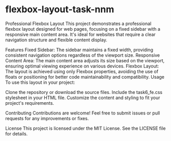 # flexbox-layout-task-nnm
Professional Flexbox Layout
This project demonstrates a professional flexbox layout designed for web pages, focusing on a fixed sidebar with a responsive main content area. It's ideal for websites that require a clear navigation structure and flexible content display.

Features
Fixed Sidebar: The sidebar maintains a fixed width, providing consistent navigation options regardless of the viewport size.
Responsive Content Area: The main content area adjusts its size based on the viewport, ensuring optimal viewing experience on various devices.
Flexbox Layout: The layout is achieved using only Flexbox properties, avoiding the use of floats or positioning for better code maintainability and compatibility.
Usage
To use this layout in your project:

Clone the repository or download the source files.
Include the task6_fe.css stylesheet in your HTML file.
Customize the content and styling to fit your project's requirements.

<link rel="stylesheet" href="task6_fe.css">
Contributing
Contributions are welcome! Feel free to submit issues or pull requests for any improvements or fixes.

License
This project is licensed under the MIT License. See the LICENSE file for details.

